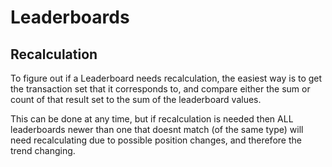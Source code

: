 # Leaderboards

## Recalculation

To figure out if a Leaderboard needs recalculation, the easiest way is to get
the transaction set that it corresponds to, and compare either the sum or count
of that result set to the sum of the leaderboard values.

This can be done at any time, but if recalculation is needed then ALL
leaderboards newer than one that doesnt match (of the same type) will need
recalculating due to possible position changes, and therefore the trend
changing.
